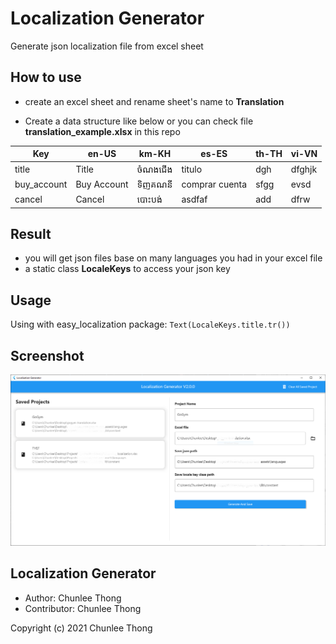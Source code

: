 # Localization Generator

Generate json localization file from excel sheet

## How to use

- create an excel sheet and rename sheet's name to **Translation**

- Create a data structure like below or you can check file **translation_example.xlsx** in this repo

| Key         | en-US       | km-KH   | es-ES          | th-TH | vi-VN  |
| ----------- | ----------- | ------- | -------------- | ----- | ------ |
| title       | Title       | ចំណងជើង | titulo         | dgh   | dfghjk |
| buy_account | Buy Account | ទិញគណនី | comprar cuenta | sfgg  | evsd   |
| cancel      | Cancel      | បោះបង់  | asdfaf         | add   | dfrw   |

## Result

- you will get json files base on many languages you had in your excel file
- a static class **LocaleKeys** to access your json key

## Usage

Using with easy_localization package: `Text(LocaleKeys.title.tr())`

## Screenshot

![alt text](screenshot.png "screenshot")

## Localization Generator

- Author: Chunlee Thong
- Contributor: Chunlee Thong

Copyright (c) 2021 Chunlee Thong
